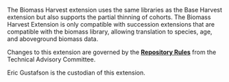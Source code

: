 The Biomass Harvest extension uses the same libraries as the Base Harvest extension but also supports the partial thinning of cohorts. The Biomass Harvest Extension is only compatible with succession extensions that are compatible with the biomass library, allowing translation to species, age, and aboveground biomass data.

Changes to this extension are governed by the [**Repository Rules**](https://sites.google.com/site/landismodel/developers) from the Technical Advisory Committee.

Eric Gustafson is the custodian of this extension.

